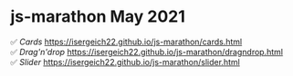 # js-marathon May 2021

:white_check_mark: *Cards* https://isergeich22.github.io/js-marathon/cards.html    
:white_check_mark: *Drag'n'drop* https://isergeich22.github.io/js-marathon/dragndrop.html    
:white_check_mark: *Slider* https://isergeich22.github.io/js-marathon/slider.html
